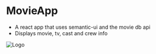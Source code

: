 # MovieApp
<ul>
  <li>A react app that uses semantic-ui and the movie db api</li>
  <li>Displays movie, tv, cast and crew info</li>
</ul>

![Logo](http://philvr.com/react/img/movieapp.png)
